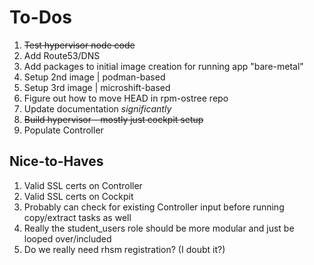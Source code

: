 # To-Dos

1. ~~Test hypervisor node code~~
2. Add Route53/DNS
3. Add packages to initial image creation for running app "bare-metal"
4. Setup 2nd image | podman-based
5. Setup 3rd image | microshift-based
6. Figure out how to move HEAD in rpm-ostree repo
7. Update documentation _significantly_
8. ~~Build hypervisor - mostly just cockpit setup~~
9. Populate Controller

## Nice-to-Haves

1. Valid SSL certs on Controller
2. Valid SSL certs on Cockpit
3. Probably can check for existing Controller input before running copy/extract tasks as well
4. Really the student_users role should be more modular and just be looped over/included
5. Do we really need rhsm registration? (I doubt it?)
